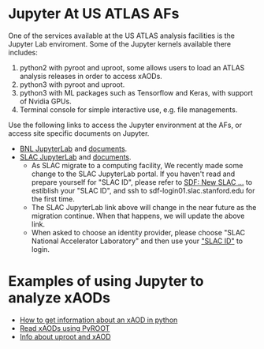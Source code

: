 # Jupyter At US ATLAS AFs
One of the services available at the US ATLAS analysis facilities is the Jupyter Lab enviroment. Some of the Jupyter kernels available there includes:

1. python2 with pyroot and uproot, some allows users to load an ATLAS analysis releases in order to access xAODs.
2. python3 with pyroot and uproot.
3. python3 with ML packages such as Tensorflow and Keras, with support of Nvidia GPUs.
4. Terminal console for simple interactive use, e.g. file managements.

Use the following links to access the Jupyter environment at the AFs, or access site specific documents on Jupyter.

* [BNL JupyterLab](https://jupyter.sdcc.bnl.gov) and [documents](BNLjupyter.md).
* [SLAC JupyterLab](https://ondemand-dev.slac.stanford.edu/public/doc/#/interactive-compute?id=jupyter) and [documents](SLACjupyter.md).
   * As SLAC migrate to a computing facility, We recently made some change to the SLAC JupyterLab portal. If you haven't read and prepare yourself for "SLAC ID", please refer to [SDF: New SLAC ...](../README.md/#sdf:-new-slac-computing-environment-and-change-to-slac-computing-account) to estiblish your "SLAC ID", and ssh to sdf-login01.slac.stanford.edu for the first time.
   * The SLAC JupyterLab link above will change in the near future as the migration continue. When that happens, we will update the above link.
   * When asked to choose an identity provider, please choose "SLAC National Accelerator Laboratory" and then use your ["SLAC ID"](../README.md) to login.

# Examples of using Jupyter to analyze xAODs

* [How to get information about an xAOD in python](examples/xAODcheck.md)
* [Read xAODs using PyROOT](https://github.com/usatlas/tier3docs/blob/master/jupyter/examples/pyROOT_example.ipynb)
* [Info about uproot and xAOD](examples/convert_specific_variables.py.txt)
